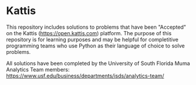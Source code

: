 # Kattis

This repository includes solutions to problems that have been "Accepted" on the Kattis (https://open.kattis.com) platform. The purpose of this repository is for learning purposes and may be helpful for completitive programming teams who use Python as their language of choice to solve problems. 

All solutions have been completed by the University of South Florida Muma Analytics Team members: https://www.usf.edu/business/departments/isds/analytics-team/
